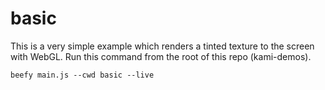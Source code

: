 # basic

This is a very simple example which renders a tinted texture to the screen with WebGL. Run this command from the root of this repo (kami-demos).

```
beefy main.js --cwd basic --live
```